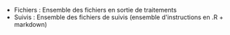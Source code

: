* Fichiers : Ensemble des fichiers en sortie de traitements
* Suivis : Ensemble des fichiers de suivis (ensemble d'instructions en .R + markdown)
